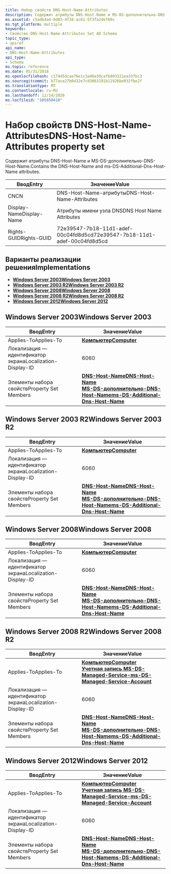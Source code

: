 ```yaml
---
title: Набор свойств DNS-Host-Name-Attributes
description: Содержит атрибуты DNS-Host-Name и MS-DS-дополнительно-DNS-Host-Name.
ms.assetid: c5adb4a4-0d83-4f34-ac61-5f3fa2def69c
ms.tgt_platform: multiple
keywords:
- Свойство DNS-Host-Name-Attributes Set AD Schema
topic_type:
- apiref
api_name:
- DNS-Host-Name-Attributes
api_type:
- Schema
ms.topic: reference
ms.date: 05/31/2018
ms.openlocfilehash: c17445dcaa76e1c3a46e39cafb403321ea337bc3
ms.sourcegitcommit: b77ace27b0432e7cd3863191b11926be032fbe2f
ms.translationtype: MT
ms.contentlocale: ru-RU
ms.lasthandoff: 12/14/2020
ms.locfileid: "105650410"
---
```

# <a name="dns-host-name-attributes-property-set"></a><span data-ttu-id="917b3-104">Набор свойств DNS-Host-Name-Attributes</span><span class="sxs-lookup"><span data-stu-id="917b3-104">DNS-Host-Name-Attributes property set</span></span>

<span data-ttu-id="917b3-105">Содержит атрибуты DNS-Host-Name и MS-DS-дополнительно-DNS-Host-Name.</span><span class="sxs-lookup"><span data-stu-id="917b3-105">Contains the DNS-Host-Name and ms-DS-Additional-Dns-Host-Name attributes.</span></span>



| <span data-ttu-id="917b3-106">Ввод</span><span class="sxs-lookup"><span data-stu-id="917b3-106">Entry</span></span> | <span data-ttu-id="917b3-107">Значение</span><span class="sxs-lookup"><span data-stu-id="917b3-107">Value</span></span> |
|--------------|--------------------------------------|
| <span data-ttu-id="917b3-108">CN</span><span class="sxs-lookup"><span data-stu-id="917b3-108">CN</span></span>           | <span data-ttu-id="917b3-109">DNS-Host-Name-атрибуты</span><span class="sxs-lookup"><span data-stu-id="917b3-109">DNS-Host-Name-Attributes</span></span>             |
| <span data-ttu-id="917b3-110">Display-Name</span><span class="sxs-lookup"><span data-stu-id="917b3-110">Display-Name</span></span> | <span data-ttu-id="917b3-111">Атрибуты имени узла DNS</span><span class="sxs-lookup"><span data-stu-id="917b3-111">DNS Host Name Attributes</span></span>             |
| <span data-ttu-id="917b3-112">Rights-GUID</span><span class="sxs-lookup"><span data-stu-id="917b3-112">Rights-GUID</span></span>  | <span data-ttu-id="917b3-113">72e39547-7b18-11d1-adef-00c04fd8d5cd</span><span class="sxs-lookup"><span data-stu-id="917b3-113">72e39547-7b18-11d1-adef-00c04fd8d5cd</span></span> |



## <a name="implementations"></a><span data-ttu-id="917b3-114">Варианты реализации решения</span><span class="sxs-lookup"><span data-stu-id="917b3-114">Implementations</span></span>

-   [<span data-ttu-id="917b3-115">**Windows Server 2003**</span><span class="sxs-lookup"><span data-stu-id="917b3-115">**Windows Server 2003**</span></span>](#windows-server-2003)
-   [<span data-ttu-id="917b3-116">**Windows Server 2003 R2**</span><span class="sxs-lookup"><span data-stu-id="917b3-116">**Windows Server 2003 R2**</span></span>](#windows-server-2003-r2)
-   [<span data-ttu-id="917b3-117">**Windows Server 2008**</span><span class="sxs-lookup"><span data-stu-id="917b3-117">**Windows Server 2008**</span></span>](#windows-server-2008)
-   [<span data-ttu-id="917b3-118">**Windows Server 2008 R2**</span><span class="sxs-lookup"><span data-stu-id="917b3-118">**Windows Server 2008 R2**</span></span>](#windows-server-2008-r2)
-   [<span data-ttu-id="917b3-119">**Windows Server 2012**</span><span class="sxs-lookup"><span data-stu-id="917b3-119">**Windows Server 2012**</span></span>](#windows-server-2012)

## <a name="windows-server-2003"></a><span data-ttu-id="917b3-120">Windows Server 2003</span><span class="sxs-lookup"><span data-stu-id="917b3-120">Windows Server 2003</span></span>



| <span data-ttu-id="917b3-121">Ввод</span><span class="sxs-lookup"><span data-stu-id="917b3-121">Entry</span></span> | <span data-ttu-id="917b3-122">Значение</span><span class="sxs-lookup"><span data-stu-id="917b3-122">Value</span></span> |
|-------------------------|-------------------------------------------------------------------------------------------------------------------------------------|
| <span data-ttu-id="917b3-123">Applies-To</span><span class="sxs-lookup"><span data-stu-id="917b3-123">Applies-To</span></span>              | [<span data-ttu-id="917b3-124">**Компьютер**</span><span class="sxs-lookup"><span data-stu-id="917b3-124">**Computer**</span></span>](c-computer.md)<br/>                                                                                           |
| <span data-ttu-id="917b3-125">Локализация — идентификатор экрана</span><span class="sxs-lookup"><span data-stu-id="917b3-125">Localization-Display-ID</span></span> | <span data-ttu-id="917b3-126">60</span><span class="sxs-lookup"><span data-stu-id="917b3-126">60</span></span>                                                                                                                                  |
| <span data-ttu-id="917b3-127">Элементы набора свойств</span><span class="sxs-lookup"><span data-stu-id="917b3-127">Property Set Members</span></span>    | [<span data-ttu-id="917b3-128">**DNS-Host-Name**</span><span class="sxs-lookup"><span data-stu-id="917b3-128">**DNS-Host-Name**</span></span>](a-dnshostname.md)<br/> [<span data-ttu-id="917b3-129">**MS-DS-дополнительно-DNS-Host-Name**</span><span class="sxs-lookup"><span data-stu-id="917b3-129">**ms-DS-Additional-Dns-Host-Name**</span></span>](a-msds-additionaldnshostname.md)<br/> |



## <a name="windows-server-2003-r2"></a><span data-ttu-id="917b3-130">Windows Server 2003 R2</span><span class="sxs-lookup"><span data-stu-id="917b3-130">Windows Server 2003 R2</span></span>



| <span data-ttu-id="917b3-131">Ввод</span><span class="sxs-lookup"><span data-stu-id="917b3-131">Entry</span></span> | <span data-ttu-id="917b3-132">Значение</span><span class="sxs-lookup"><span data-stu-id="917b3-132">Value</span></span> |
|-------------------------|-------------------------------------------------------------------------------------------------------------------------------------|
| <span data-ttu-id="917b3-133">Applies-To</span><span class="sxs-lookup"><span data-stu-id="917b3-133">Applies-To</span></span>              | [<span data-ttu-id="917b3-134">**Компьютер**</span><span class="sxs-lookup"><span data-stu-id="917b3-134">**Computer**</span></span>](c-computer.md)<br/>                                                                                           |
| <span data-ttu-id="917b3-135">Локализация — идентификатор экрана</span><span class="sxs-lookup"><span data-stu-id="917b3-135">Localization-Display-ID</span></span> | <span data-ttu-id="917b3-136">60</span><span class="sxs-lookup"><span data-stu-id="917b3-136">60</span></span>                                                                                                                                  |
| <span data-ttu-id="917b3-137">Элементы набора свойств</span><span class="sxs-lookup"><span data-stu-id="917b3-137">Property Set Members</span></span>    | [<span data-ttu-id="917b3-138">**DNS-Host-Name**</span><span class="sxs-lookup"><span data-stu-id="917b3-138">**DNS-Host-Name**</span></span>](a-dnshostname.md)<br/> [<span data-ttu-id="917b3-139">**MS-DS-дополнительно-DNS-Host-Name**</span><span class="sxs-lookup"><span data-stu-id="917b3-139">**ms-DS-Additional-Dns-Host-Name**</span></span>](a-msds-additionaldnshostname.md)<br/> |



## <a name="windows-server-2008"></a><span data-ttu-id="917b3-140">Windows Server 2008</span><span class="sxs-lookup"><span data-stu-id="917b3-140">Windows Server 2008</span></span>



| <span data-ttu-id="917b3-141">Ввод</span><span class="sxs-lookup"><span data-stu-id="917b3-141">Entry</span></span> | <span data-ttu-id="917b3-142">Значение</span><span class="sxs-lookup"><span data-stu-id="917b3-142">Value</span></span> |
|-------------------------|-------------------------------------------------------------------------------------------------------------------------------------|
| <span data-ttu-id="917b3-143">Applies-To</span><span class="sxs-lookup"><span data-stu-id="917b3-143">Applies-To</span></span>              | [<span data-ttu-id="917b3-144">**Компьютер**</span><span class="sxs-lookup"><span data-stu-id="917b3-144">**Computer**</span></span>](c-computer.md)<br/>                                                                                           |
| <span data-ttu-id="917b3-145">Локализация — идентификатор экрана</span><span class="sxs-lookup"><span data-stu-id="917b3-145">Localization-Display-ID</span></span> | <span data-ttu-id="917b3-146">60</span><span class="sxs-lookup"><span data-stu-id="917b3-146">60</span></span>                                                                                                                                  |
| <span data-ttu-id="917b3-147">Элементы набора свойств</span><span class="sxs-lookup"><span data-stu-id="917b3-147">Property Set Members</span></span>    | [<span data-ttu-id="917b3-148">**DNS-Host-Name**</span><span class="sxs-lookup"><span data-stu-id="917b3-148">**DNS-Host-Name**</span></span>](a-dnshostname.md)<br/> [<span data-ttu-id="917b3-149">**MS-DS-дополнительно-DNS-Host-Name**</span><span class="sxs-lookup"><span data-stu-id="917b3-149">**ms-DS-Additional-Dns-Host-Name**</span></span>](a-msds-additionaldnshostname.md)<br/> |



## <a name="windows-server-2008-r2"></a><span data-ttu-id="917b3-150">Windows Server 2008 R2</span><span class="sxs-lookup"><span data-stu-id="917b3-150">Windows Server 2008 R2</span></span>



| <span data-ttu-id="917b3-151">Ввод</span><span class="sxs-lookup"><span data-stu-id="917b3-151">Entry</span></span> | <span data-ttu-id="917b3-152">Значение</span><span class="sxs-lookup"><span data-stu-id="917b3-152">Value</span></span> |
|-------------------------|-------------------------------------------------------------------------------------------------------------------------------------|
| <span data-ttu-id="917b3-153">Applies-To</span><span class="sxs-lookup"><span data-stu-id="917b3-153">Applies-To</span></span>              | [<span data-ttu-id="917b3-154">**Компьютер**</span><span class="sxs-lookup"><span data-stu-id="917b3-154">**Computer**</span></span>](c-computer.md)<br/> [<span data-ttu-id="917b3-155">**Учетная запись MS-DS-Managed-Service-**</span><span class="sxs-lookup"><span data-stu-id="917b3-155">**ms-DS-Managed-Service-Account**</span></span>](c-msds-managedserviceaccount.md)<br/>          |
| <span data-ttu-id="917b3-156">Локализация — идентификатор экрана</span><span class="sxs-lookup"><span data-stu-id="917b3-156">Localization-Display-ID</span></span> | <span data-ttu-id="917b3-157">60</span><span class="sxs-lookup"><span data-stu-id="917b3-157">60</span></span>                                                                                                                                  |
| <span data-ttu-id="917b3-158">Элементы набора свойств</span><span class="sxs-lookup"><span data-stu-id="917b3-158">Property Set Members</span></span>    | [<span data-ttu-id="917b3-159">**DNS-Host-Name**</span><span class="sxs-lookup"><span data-stu-id="917b3-159">**DNS-Host-Name**</span></span>](a-dnshostname.md)<br/> [<span data-ttu-id="917b3-160">**MS-DS-дополнительно-DNS-Host-Name**</span><span class="sxs-lookup"><span data-stu-id="917b3-160">**ms-DS-Additional-Dns-Host-Name**</span></span>](a-msds-additionaldnshostname.md)<br/> |



## <a name="windows-server-2012"></a><span data-ttu-id="917b3-161">Windows Server 2012</span><span class="sxs-lookup"><span data-stu-id="917b3-161">Windows Server 2012</span></span>



| <span data-ttu-id="917b3-162">Ввод</span><span class="sxs-lookup"><span data-stu-id="917b3-162">Entry</span></span> | <span data-ttu-id="917b3-163">Значение</span><span class="sxs-lookup"><span data-stu-id="917b3-163">Value</span></span> |
|-------------------------|-------------------------------------------------------------------------------------------------------------------------------------|
| <span data-ttu-id="917b3-164">Applies-To</span><span class="sxs-lookup"><span data-stu-id="917b3-164">Applies-To</span></span>              | [<span data-ttu-id="917b3-165">**Компьютер**</span><span class="sxs-lookup"><span data-stu-id="917b3-165">**Computer**</span></span>](c-computer.md)<br/> [<span data-ttu-id="917b3-166">**Учетная запись MS-DS-Managed-Service-**</span><span class="sxs-lookup"><span data-stu-id="917b3-166">**ms-DS-Managed-Service-Account**</span></span>](c-msds-managedserviceaccount.md)<br/>          |
| <span data-ttu-id="917b3-167">Локализация — идентификатор экрана</span><span class="sxs-lookup"><span data-stu-id="917b3-167">Localization-Display-ID</span></span> | <span data-ttu-id="917b3-168">60</span><span class="sxs-lookup"><span data-stu-id="917b3-168">60</span></span>                                                                                                                                  |
| <span data-ttu-id="917b3-169">Элементы набора свойств</span><span class="sxs-lookup"><span data-stu-id="917b3-169">Property Set Members</span></span>    | [<span data-ttu-id="917b3-170">**DNS-Host-Name**</span><span class="sxs-lookup"><span data-stu-id="917b3-170">**DNS-Host-Name**</span></span>](a-dnshostname.md)<br/> [<span data-ttu-id="917b3-171">**MS-DS-дополнительно-DNS-Host-Name**</span><span class="sxs-lookup"><span data-stu-id="917b3-171">**ms-DS-Additional-Dns-Host-Name**</span></span>](a-msds-additionaldnshostname.md)<br/> |



 

 





